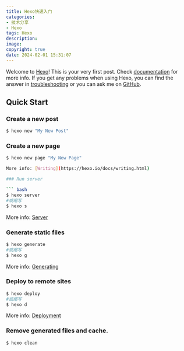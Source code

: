 ```yaml
---
title: Hexo快速入门
categories:
- 技术分享
- Hexo
tags: Hexo
description: 
image: 
copyright: true     
date: 2024-02-01 15:31:07
---
```

Welcome to [Hexo](https://hexo.io/)! This is your very first post. Check [documentation](https://hexo.io/docs/) for more info. If you get any problems when using Hexo, you can find the answer in [troubleshooting](https://hexo.io/docs/troubleshooting.html) or you can ask me on [GitHub](https://github.com/hexojs/hexo/issues).

<!--more-->

## Quick Start

### Create a new post

``` bash
$ hexo new "My New Post"
```


### Create a new page

``` bash
$ hexo new page "My New Page"

More info: [Writing](https://hexo.io/docs/writing.html)

### Run server

``` bash
$ hexo server 
#或缩写
$ hexo s
```

More info: [Server](https://hexo.io/docs/server.html)

### Generate static files

``` bash
$ hexo generate
#或缩写
$ hexo g
```

More info: [Generating](https://hexo.io/docs/generating.html)

### Deploy to remote sites

``` bash
$ hexo deploy
#或缩写
$ hexo d
```

More info: [Deployment](https://hexo.io/docs/one-command-deployment.html)

###  Remove generated files and cache.

``` bash
$ hexo clean
```

